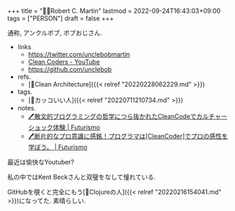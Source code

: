 +++
title = "👴🏼Robert C. Martin"
lastmod = 2022-09-24T16:43:03+09:00
tags = ["PERSON"]
draft = false
+++

通称, アンクルボブ, ボブおじさん.

-   links
    -   <https://twitter.com/unclebobmartin>
    -   [Clean Coders - YouTube](https://www.youtube.com/c/Cleancoders)
    -   <https://github.com/unclebob>
-   refs.
    -   [📝Clean Architecture]({{< relref "20220228062229.md" >}})
-   tags.
    -   [🔖カッコいい人]({{< relref "20220711210734.md" >}})
-   notes.
    -   [🖊散文的ブログラミングの哲学につら抜かれたCleanCodeでカルチャーショック体験 | Futurismo](https://futurismo.biz/archives/2200/)
    -   [🖊断片的なプロ意識に感銘！プログラマは[CleanCoder]でプロの感性を学ぼう。 | Futurismo](https://futurismo.biz/archives/1179/)

最近は愉快なYoutuber?

私の中ではKent Beckさんと双璧をなして憧れている.

GitHubを覗くと完全にもう[🔖Clojureの人]({{< relref "20220216154041.md" >}})になってた. 素晴らしい.
